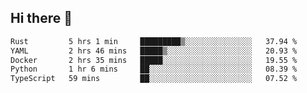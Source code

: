 ## Hi there 👋

<!--
**whirlun/whirlun** is a ✨ _special_ ✨ repository because its `README.md` (this file) appears on your GitHub profile.

Here are some ideas to get you started:

- 🔭 I’m currently working on ...
- 🌱 I’m currently learning ...
- 👯 I’m looking to collaborate on ...
- 🤔 I’m looking for help with ...
- 💬 Ask me about ...
- 📫 How to reach me: ...
- 😄 Pronouns: ...
- ⚡ Fun fact: ...
-->
<!--START_SECTION:waka-->

```txt
Rust         5 hrs 1 min     █████████▒░░░░░░░░░░░░░░░   37.94 %
YAML         2 hrs 46 mins   █████▒░░░░░░░░░░░░░░░░░░░   20.93 %
Docker       2 hrs 35 mins   █████░░░░░░░░░░░░░░░░░░░░   19.55 %
Python       1 hr 6 mins     ██░░░░░░░░░░░░░░░░░░░░░░░   08.39 %
TypeScript   59 mins         ██░░░░░░░░░░░░░░░░░░░░░░░   07.52 %
```

<!--END_SECTION:waka-->
